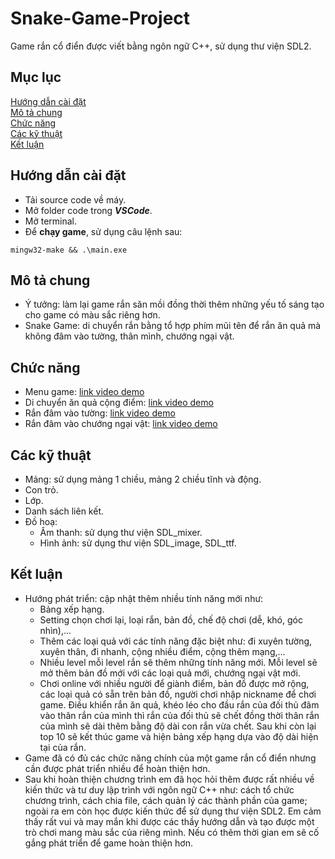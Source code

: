 # Snake-Game-Project
Game rắn cổ điển được viết bằng ngôn ngữ C++, sử dụng thư viện SDL2.  
## Mục lục  
[Hướng dẫn cài đặt](#hướng-dẫn-cài-đặt)  
[Mô tả chung](#mô-tả-chung)  
[Chức năng](#chức-năng)  
[Các kỹ thuật](#các-kỹ-thuật)  
[Kết luận](#kết-luận)  
## Hướng dẫn cài đặt  
  - Tải source code về máy.
  - Mở folder code trong **_VSCode_**.  
  - Mở terminal.
  - Để **chạy game**, sử dụng câu lệnh sau: 
  ```
  mingw32-make && .\main.exe
  ```
## Mô tả chung
  - Ý tưởng: làm lại game rắn săn mồi đồng thời thêm những yếu tố sáng tạo cho game có màu sắc riêng hơn.
  - Snake Game: di chuyển rắn bằng tổ hợp phím mũi tên để rắn ăn quả mà không đâm vào tường, thân mình, chướng ngại vật.
## Chức năng
  - Menu game: [link video demo](https://courses.uet.vnu.edu.vn/)
  - Di chuyển ăn quả cộng điểm: [link video demo](https://courses.uet.vnu.edu.vn/)
  - Rắn đâm vào tường: [link video demo](https://courses.uet.vnu.edu.vn/)
  - Rắn đâm vào chướng ngại vật: [link video demo](https://courses.uet.vnu.edu.vn/)
## Các kỹ thuật
  - Mảng: sử dụng mảng 1 chiều, mảng 2 chiều tĩnh và động.
  - Con trỏ.
  - Lớp.
  - Danh sách liên kết.
  - Đồ hoạ:
      - Âm thanh: sử dụng thư viện SDL_mixer.
      - Hình ảnh: sử dụng thư viện SDL_image, SDL_ttf.
## Kết luận  
  - Hướng phát triển: cập nhật thêm nhiều tính năng mới như:
    - Bảng xếp hạng.
    - Setting chọn chơi lại, loại rắn, bản đồ, chế độ chơi (dễ, khó, góc nhìn),...
    - Thêm các loại quả với các tính năng đặc biệt như: đi xuyên tường, xuyên thân, đi nhanh, cộng nhiều điểm, cộng thêm mạng,...
    - Nhiều level mỗi level rắn sẽ thêm những tính năng mới. Mỗi level sẽ mở thêm bản đồ mới với các loại quả mới, chướng ngại vật mới.
    - Chơi online với nhiều người để giành điểm, bản đồ được mở rộng, các loại quả có sẵn trên bản đồ, người chơi nhập nickname để chơi game. Điều khiển rắn ăn quả, khéo léo cho đầu rắn của đối thủ đâm vào thân rắn của mình thì rắn của đối thủ sẽ chết đồng thời thân rắn của mình sẽ dài thêm bằng độ dài con rắn vừa chết. Sau khi còn lại top 10 sẽ kết thúc game và hiện bảng xếp hạng dựa vào độ dài hiện tại của rắn.
  - Game đã có đủ các chức năng chính của một game rắn cổ điển nhưng cần được phát triển nhiều để hoàn thiện hơn.
  - Sau khi hoàn thiện chương trình em đã học hỏi thêm được rất nhiều về kiến thức và tư duy lập trình với ngôn ngữ C++ như: cách tổ chức chương trình, cách chia file,  cách quản lý các thành phần của game; ngoài ra em còn học được kiến thức để sử dụng thư viện SDL2. Em cảm thấy rất vui và may mắn khi được các thầy hướng dẫn và tạo được một trò chơi mang màu sắc của riêng mình. Nếu có thêm thời gian em sẽ cố gắng phát triển để game hoàn thiện hơn.

 
